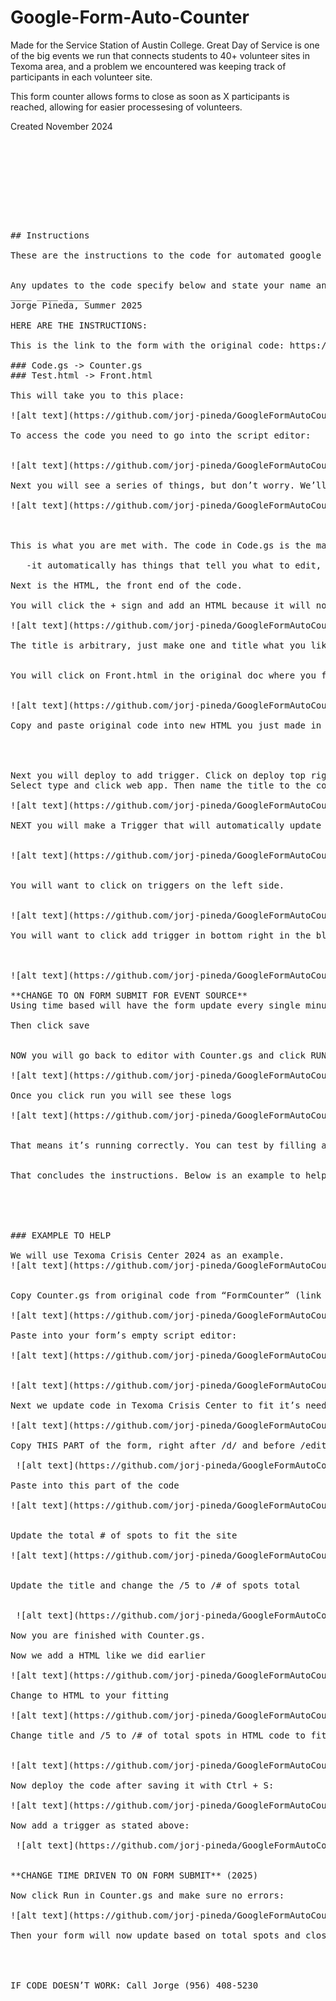 # Google-Form-Auto-Counter
Made for the Service Station of Austin College. 
Great Day of Service is one of the big events we run that connects students to 40+ volunteer sites in Texoma area, and a problem we encountered was keeping track of participants in each volunteer site.

This form counter allows forms to close as soon as X participants is reached, allowing for easier processesing of volunteers.

Created November 2024
<pre>









## Instructions

These are the instructions to the code for automated google forms for GDS made by yours truly: Jorge Pineda, Fall 2024. 


Any updates to the code specify below and state your name and semester of making updates:
____ ____ _____
Jorge Pineda, Summer 2025

HERE ARE THE INSTRUCTIONS: 

This is the link to the form with the original code: https://docs.google.com/forms/d/1Ns4Gjiw8NV4ALqtHVWmfNrP7TKekzQdgy-jmQbAkPW0/edit

### Code.gs -> Counter.gs
### Test.html -> Front.html

This will take you to this place: 

![alt text](https://github.com/jorj-pineda/GoogleFormAutoCounter/blob/main/InstructionImages/Picture1.png "pic 1")

To access the code you need to go into the script editor: 


![alt text](https://github.com/jorj-pineda/GoogleFormAutoCounter/blob/main/InstructionImages/Picture2.png "pic 2")

Next you will see a series of things, but don’t worry. We’ll go through each step.  

![alt text](https://github.com/jorj-pineda/GoogleFormAutoCounter/blob/main/InstructionImages/Picture3.png "pic 3")



This is what you are met with. The code in Code.gs is the main code that will help with updating the form. You will copy this WHOLE thing and paste it into your desired form’s script editor.

   -it automatically has things that tell you what to edit, I will go through example later if needed

Next is the HTML, the front end of the code. 

You will click the + sign and add an HTML because it will not automatically put it in IN YOUR PROJECT

![alt text](https://github.com/jorj-pineda/GoogleFormAutoCounter/blob/main/InstructionImages/Picture4.png "pic 4")

The title is arbitrary, just make one and title what you like. 


You will click on Front.html in the original doc where you find the code for the HTML to add onto YOUR project


![alt text](https://github.com/jorj-pineda/GoogleFormAutoCounter/blob/main/InstructionImages/Picture5.png "pic 5")

Copy and paste original code into new HTML you just made in your project and change to your fitting. 




Next you will deploy to add trigger. Click on deploy top right and do the following 
Select type and click web app. Then name the title to the corresponding form. Then keep options as seen and hit deploy. Authorize the access and boom (yes it’s fine I am not hacking your computer) Click done when you finished

![alt text](https://github.com/jorj-pineda/GoogleFormAutoCounter/blob/main/InstructionImages/Picture6.png "pic 6")

NEXT you will make a Trigger that will automatically update forms based on responses. 


![alt text](https://github.com/jorj-pineda/GoogleFormAutoCounter/blob/main/InstructionImages/Picture7.png "pic 7")


You will want to click on triggers on the left side. 


![alt text](https://github.com/jorj-pineda/GoogleFormAutoCounter/blob/main/InstructionImages/Picture8.png "pic 8")
 
You will want to click add trigger in bottom right in the blue. 



![alt text](https://github.com/jorj-pineda/GoogleFormAutoCounter/blob/main/InstructionImages/Picture9.png "pic 9")

**CHANGE TO ON FORM SUBMIT FOR EVENT SOURCE**
Using time based will have the form update every single minute

Then click save


NOW you will go back to editor with Counter.gs and click RUN

![alt text](https://github.com/jorj-pineda/GoogleFormAutoCounter/blob/main/InstructionImages/Picture10.png "pic 10")
 
Once you click run you will see these logs 

![alt text](https://github.com/jorj-pineda/GoogleFormAutoCounter/blob/main/InstructionImages/Picture11.png "pic 11")
 

That means it’s running correctly. You can test by filling a form out and it should update within a minute. 


That concludes the instructions. Below is an example to help if you are having trouble





### EXAMPLE TO HELP

We will use Texoma Crisis Center 2024 as an example.
![alt text](https://github.com/jorj-pineda/GoogleFormAutoCounter/blob/main/InstructionImages/Picture12.png "pic 12")
 

Copy Counter.gs from original code from “FormCounter” (link above): 

![alt text](https://github.com/jorj-pineda/GoogleFormAutoCounter/blob/main/InstructionImages/Picture13.png "pic 13")

Paste into your form’s empty script editor: 

![alt text](https://github.com/jorj-pineda/GoogleFormAutoCounter/blob/main/InstructionImages/Picture14.png "pic 14")  


![alt text](https://github.com/jorj-pineda/GoogleFormAutoCounter/blob/main/InstructionImages/Picture15.png "pic 15")

Next we update code in Texoma Crisis Center to fit it’s needs

![alt text](https://github.com/jorj-pineda/GoogleFormAutoCounter/blob/main/InstructionImages/Picture16.png "pic 16")
 
Copy THIS PART of the form, right after /d/ and before /edit

 ![alt text](https://github.com/jorj-pineda/GoogleFormAutoCounter/blob/main/InstructionImages/Picture17.png "pic 17")
 
Paste into this part of the code

![alt text](https://github.com/jorj-pineda/GoogleFormAutoCounter/blob/main/InstructionImages/Picture18.png "pic 18")

 
Update the total # of spots to fit the site

![alt text](https://github.com/jorj-pineda/GoogleFormAutoCounter/blob/main/InstructionImages/Picture19.png "pic 19")

 
Update the title and change the /5 to /# of spots total


 ![alt text](https://github.com/jorj-pineda/GoogleFormAutoCounter/blob/main/InstructionImages/Picture20.png "pic 20")

Now you are finished with Counter.gs.

Now we add a HTML like we did earlier

![alt text](https://github.com/jorj-pineda/GoogleFormAutoCounter/blob/main/InstructionImages/Picture21.png "pic 21")

Change to HTML to your fitting

![alt text](https://github.com/jorj-pineda/GoogleFormAutoCounter/blob/main/InstructionImages/Picture22.png "pic 22")
 
Change title and /5 to /# of total spots in HTML code to fit the site: 


![alt text](https://github.com/jorj-pineda/GoogleFormAutoCounter/blob/main/InstructionImages/Picture23.png "pic 23")

Now deploy the code after saving it with Ctrl + S: 
 
![alt text](https://github.com/jorj-pineda/GoogleFormAutoCounter/blob/main/InstructionImages/Picture24.png "pic 24")

Now add a trigger as stated above:

 ![alt text](https://github.com/jorj-pineda/GoogleFormAutoCounter/blob/main/InstructionImages/Picture25.png "pic 25")
 

**CHANGE TIME DRIVEN TO ON FORM SUBMIT** (2025)

Now click Run in Counter.gs and make sure no errors: 

![alt text](https://github.com/jorj-pineda/GoogleFormAutoCounter/blob/main/InstructionImages/Picture26.png "pic 26")

Then your form will now update based on total spots and close automatically when it’s full! (I think)




IF CODE DOESN’T WORK: Call Jorge (956) 408-5230
</pre>
